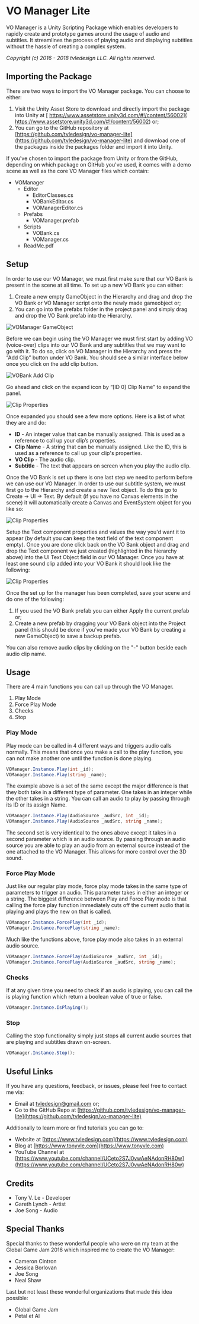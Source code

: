 # VO Manager Lite

VO Manager is a Unity Scripting Package which enables developers to rapidly create and prototype games around the usage of audio and subtitles. It streamlines the process of playing audio and displaying subtitles without the hassle of creating a complex system.

_Copyright (c) 2016 - 2018 tvledesign LLC. All rights reserved._

## Importing the Package

There are two ways to import the VO Manager package. You can choose to either:

1. Visit the Unity Asset Store to download and directly import the package into Unity at [	https://www.assetstore.unity3d.com/#!/content/56002](	https://www.assetstore.unity3d.com/#!/content/56002) or;
2. You can go to the GitHub repository at [https://github.com/tvledesign/vo-manager-lite](https://github.com/tvledesign/vo-manager-lite) and download one of the packages inside the packages folder and import it into Unity.

If you've chosen to import the package from Unity or from the GitHub, depending on which package on GitHub you've used, it comes with a demo scene as well as the core VO Manager files which contain:

* VOManager
   * Editor
      * EditorClasses.cs
      * VOBankEditor.cs
      * VOManagerEditor.cs
   * Prefabs
      * VOManager.prefab
   * Scripts
      * VOBank.cs
      * VOManager.cs
   * ReadMe.pdf
        
## Setup
In order to use our VO Manager, we must first make sure that our VO Bank is present in the scene at all time. To set up a new VO Bank you can either:

1. Create a new empty GameObject in the Hierarchy and drag and drop the VO Bank or VO Manager script onto the newly made gameobject or;
2. You can go into the prefabs folder in the project panel and simply drag and drop the VO Bank prefab into the Hierarchy.

![VOManager GameObject](https://raw.githubusercontent.com/tvledesign/vo-manager-lite/master/documentation/src/img/ss-1.png)

Before we can begin using the VO Manager we must first start by adding VO (voice-over) clips into our VO Bank and any subtitles that we may want to go with it. To do so, click on VO Manager in the Hierarchy and press the “Add Clip” button under VO Bank. You should see a similar interface below once you click on the add clip button.

![VOBank Add Clip](https://raw.githubusercontent.com/tvledesign/vo-manager-lite/master/documentation/src/img/ss-2.png)

Go ahead and click on the expand icon by “[ID 0] Clip Name” to expand the panel.

![Clip Properties](https://raw.githubusercontent.com/tvledesign/vo-manager-lite/master/documentation/src/img/ss-3.png)

Once expanded you should see a few more options. Here is a list of what they are and do:

* **ID** - An integer value that can be manually assigned. This is used as a reference to call up your clip’s properties.
* **Clip Name** - A string that can be manually assigned. Like the ID, this is used as a reference to call up your clip's properties.
* **VO Clip** - The audio clip.
* **Subtitle** - The text that appears on screen when you play the audio clip.

Once the VO Bank is set up there is one last step we need to perform before we can use our VO Manager. In order to use our subtitle system, we must first go to the Hierarchy and create a new Text object. To do this go to Create -> UI -> Text. By default (if you have no Canvas elements in the scene) it will automatically create a Canvas and EventSystem object for you like so:

![Clip Properties](https://raw.githubusercontent.com/tvledesign/vo-manager-lite/master/documentation/src/img/ss-4.png)

Setup the Text component properties and values the way you'd want it to appear (by default you can keep the text field of the text component empty). Once you are done click back on the VO Bank object and drag and drop the Text component we just created (highlighted in the hierarchy above) into the UI Text Object field in our VO Manager. Once you have at least one sound clip added into your VO Bank it should look like the following:

![Clip Properties](https://raw.githubusercontent.com/tvledesign/vo-manager-lite/master/documentation/src/img/ss-5.png)

Once the set up for the manager has been completed, save your scene and do one of the following:

1.	If you used the VO Bank prefab you can either Apply the current prefab or;
2.	Create a new prefab by dragging your VO Bank object into the Project panel (this should be done if you’ve made your VO Bank by creating a new GameObject) to save a backup prefab.

You can also remove audio clips by clicking on the "-" button beside each audio clip name.
    
## Usage

There are 4 main functions you can call up through the VO Manager.

1.	Play Mode
2.	Force Play Mode
3.	Checks
4.	Stop

### Play Mode

Play mode can be called in 4 different ways and triggers audio calls normally. This means that once you make a call to the play function, you can not make another one until the function is done playing.

```csharp
VOManager.Instance.Play(int _id);
VOManager.Instance.Play(string _name);
```
The example above is a set of the same except the major difference is that they both take in a different type of parameter. One takes in an integer while the other takes in a string. You can call an audio to play by passing through its ID or its assign Name.

```csharp
VOManager.Instance.Play(AudioSource _audSrc, int _id);
VOManager.Instance.Play(AudioSource _audSrc, string _name);
```
The second set is very identical to the ones above except it takes in a second parameter which is an audio source. By passing through an audio source you are able to play an audio from an external source instead of the one attached to the VO Manager. This allows for more control over the 3D sound.

### Force Play Mode

Just like our regular play mode, force play mode takes in the same type of parameters to trigger an audio. This parameter takes in either an integer or a string. The biggest difference between Play and Force Play mode is that calling the force play function immediately cuts off the current audio that is playing and plays the new on that is called.

```csharp
VOManager.Instance.ForcePlay(int _id);
VOManager.Instance.ForcePlay(string _name);
```
Much like the functions above, force play mode also takes in an external audio source.

```csharp
VOManager.Instance.ForcePlay(AudioSource _audSrc, int _id);
VOManager.Instance.ForcePlay(AudioSource _audSrc, string _name);
```

### Checks

If at any given time you need to check if an audio is playing, you can call the is playing function which return a boolean value of true or false.

```csharp
VOManager.Instance.IsPlaying();
```

### Stop

Calling the stop functionality simply just stops all current audio sources that are playing and subtitles drawn on-screen.

```csharp
VOManager.Instance.Stop();
```

## Useful Links
If you have any questions, feedback, or issues, please feel free to contact me via:

* Email at [tvledesign@gmail.com](mailto:tvledesign@gmail.com) or;
* Go to the GitHub Repo at [https://github.com/tvledesign/vo-manager-lite](https://github.com/tvledesign/vo-manager-lite)

Additionally to learn more or find tutorials you can go to:

* Website at [https://www.tvledesign.com](https://www.tvledesign.com)
* Blog at [https://www.tonyvle.com](https://www.tonyvle.com)
* YouTube Channel at [https://www.youtube.com/channel/UCeto2S7J0vwAeNAdonRH80w](https://www.youtube.com/channel/UCeto2S7J0vwAeNAdonRH80w)
    
## Credits

* Tony V. Le - Developer
* Gareth Lynch - Artist
* Joe Song - Audio

## Special Thanks
Special thanks to these wonderful people who were on my team at the Global Game Jam 2016 which inspired me to create the VO Manager:

* Cameron Cintron 
* Jessica Borlovan
* Joe Song
* Neal Shaw 
    
Last but not least these wonderful organizations that made this idea possible:

* Global Game Jam 
* Petal et Al 
